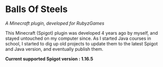 # Balls Of Steels
*A Minecraft plugin, developed for RubyzGames*

This Minecraft (Spigot) plugin was developed 4 years ago by myself, and stayed untouched on my computer since.
As I started Java courses in school, I started to dig up old projects to update them to the latest Spigot and Java version, and eventually publish them.

**Current supported Spigot version : 1.16.5**